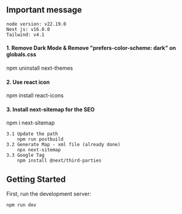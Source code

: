 
## Important message

    node version: v22.19.0
    Next js: v16.0.0
    Tailwind: v4.1

#### 1. Remove Dark Mode & Remove "prefers-color-scheme: dark" on globals.css
npm uninstall next-themes

#### 2. Use react icon
npm install react-icons


#### 3. Install next-sitemap for the SEO
npm i next-sitemap

    3.1 Update the path
        npm run postbuild
    3.2 Generate Map - xml file (already done)
        npx next-sitemap
    3.3 Google Tag
        npm install @next/third-parties



## Getting Started

First, run the development server:

```bash
npm run dev